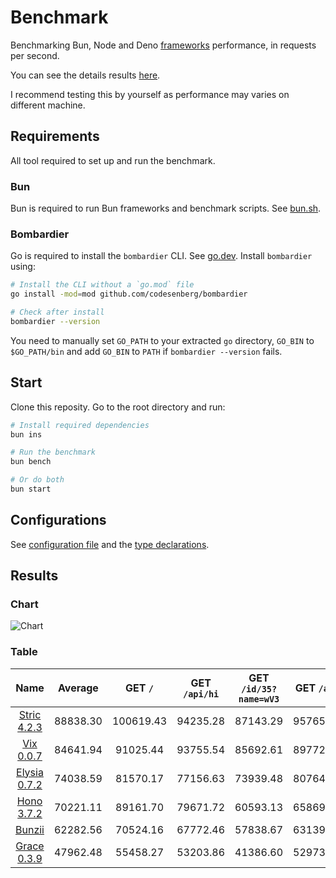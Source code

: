 # Benchmark
Benchmarking Bun, Node and Deno [frameworks](/src) performance, in requests per second.

You can see the details results [here](/results/index.md). 

I recommend testing this by yourself as performance may varies on different machine.

## Requirements
All tool required to set up and run the benchmark.

### Bun
Bun is required to run Bun frameworks and benchmark scripts. See [bun.sh](https://bun.sh).

### Bombardier
Go is required to install the `bombardier` CLI. See [go.dev](https://go.dev).
Install `bombardier` using:
```bash
# Install the CLI without a `go.mod` file
go install -mod=mod github.com/codesenberg/bombardier

# Check after install
bombardier --version
```
You need to manually set `GO_PATH` to your extracted `go` directory, `GO_BIN` to `$GO_PATH/bin` and add `GO_BIN` to `PATH` if `bombardier --version` fails.

## Start
Clone this reposity. Go to the root directory and run:
```bash
# Install required dependencies
bun ins

# Run the benchmark
bun bench

# Or do both
bun start
```

## Configurations
See [configuration file](/config.ts) and the [type declarations](/lib/types.ts). 

## Results

### Chart
![Chart](/results/chart.png)

### Table 


| Name | Average | GET `/` | GET `/api/hi` | GET `/id/35?name=wV3` | GET `/a/b` | POST `/api/json` |
|  :---: | :---: | :---: | :---: | :---: | :---: | :---: |
| [Stric 4.2.3](/results/main/Stric) | 88838.30 | 100619.43 | 94235.28 | 87143.29 | 95765.76 | 66427.75 |
| [Vix 0.0.7](/results/main/Vix) | 84641.94 | 91025.44 | 93755.54 | 85692.61 | 89772.15 | 62963.98 |
| [Elysia 0.7.2](/results/main/Elysia) | 74038.59 | 81570.17 | 77156.63 | 73939.48 | 80764.64 | 56762.04 |
| [Hono 3.7.2](/results/main/Hono) | 70221.11 | 89161.70 | 79671.72 | 60593.13 | 65869.58 | 55809.42 |
| [Bunzii](/results/main/) | 62282.56 | 70524.16 | 67772.46 | 57838.67 | 63139.62 | 52137.90 |
| [Grace 0.3.9](/results/main/Grace) | 47962.48 | 55458.27 | 53203.86 | 41386.60 | 52973.82 | 36789.83 |